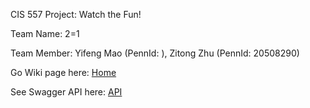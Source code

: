 CIS 557 Project: Watch the Fun!

Team Name: 2=1

Team Member: Yifeng Mao (PennId: ), Zitong Zhu (PennId: 20508290)

Go Wiki page here: [Home](https://github.com/cis557/cis557-project-photo-sharing-social-network-app-2-1team.wiki.git)

See Swagger API here: [API](swagger.json)

